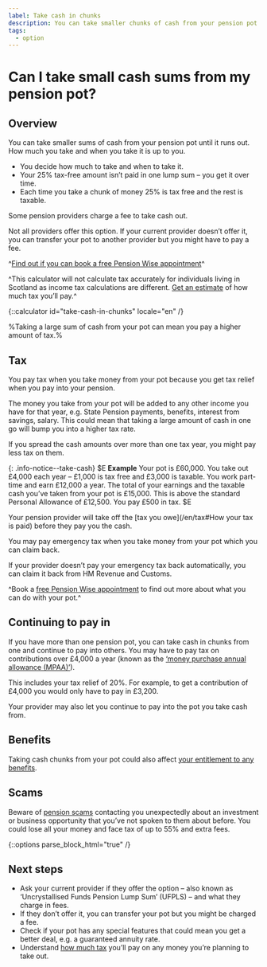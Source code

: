 ```yaml
---
label: Take cash in chunks
description: You can take smaller chunks of cash from your pension pot until it runs out. Learn more about this option and contact Pension Wise today.
tags:
  - option
---
```


# Can I take small cash sums from my pension pot?

## Overview

You can take smaller sums of cash from your pension pot until it runs out. How much you take and when you take it is up to you.

- You decide how much to take and when to take it.
- Your 25% tax-free amount isn’t paid in one lump sum – you get it over time.
- Each time you take a chunk of money 25% is tax free and the rest is taxable.

Some pension providers charge a fee to take cash out.

Not all providers offer this option. If your current provider doesn’t offer it, you can transfer your pot to another provider but you might have to pay a fee.

^[Find out if you can book a free Pension Wise appointment](/en/pension-type-tool)^

^This calculator will not calculate tax accurately for individuals living in Scotland as income tax calculations are different. [Get an estimate](https://www.gov.uk/estimate-income-tax) of how much tax you’ll pay.^

{::calculator id="take-cash-in-chunks" locale="en" /}

%Taking a large sum of cash from your pot can mean you pay a higher amount of tax.%

## Tax

You pay tax when you take money from your pot because you get tax relief when you pay into your pension.

The money you take from your pot will be added to any other income you have for that year, e.g. State Pension payments, benefits, interest from savings, salary. This could mean that taking a large amount of cash in one go will bump you into a higher tax rate.

If you spread the cash amounts over more than one tax year, you might pay less tax on them.

{: .info-notice--take-cash}
$E
**Example**
Your pot is £60,000. You take out £4,000 each year – £1,000 is tax free and £3,000 is taxable. You work part-time and earn £12,000 a year. The total of your earnings and the taxable cash you’ve taken from your pot is £15,000. This is above the standard Personal Allowance of £12,500. You pay £500 in tax.
$E

Your pension provider will take off the [tax you owe](/en/tax#How your tax is paid) before they pay you the cash.

You may pay emergency tax when you take money from your pot which you can claim back.

If your provider doesn’t pay your emergency tax back automatically, you can claim it back from
HM Revenue and Customs.

^Book a [free Pension Wise appointment](/en/appointments?icn=book-appointment&amp;ici=bottom-take-cash-in-chunks) to find out more about what you can do with your pot.^

## Continuing to pay in

If you have more than one pension pot, you can take cash in chunks from one and continue to pay into others. You may have to pay tax on contributions over £4,000 a year (known as the [‘money purchase annual allowance (MPAA)’](https://www.gov.uk/tax-on-your-private-pension/annual-allowance#lower-allowance-if-you-take-money-from-a-pension-pot)).

This includes your tax relief of 20%. For example, to get a contribution of £4,000 you would only have to pay in £3,200.

Your provider may also let you continue to pay into the pot you take cash from.

## Benefits

Taking cash chunks from your pot could also affect [your entitlement to any benefits](/en/benefits).

## Scams

Beware of [pension scams](/en/scams) contacting you unexpectedly about an investment or business opportunity that you’ve not spoken to them about before. You could lose all your money and face tax of up to 55% and extra fees.

{::options parse_block_html="true" /}
<div class="next-steps next-steps--take-cash-in-chunks">

## Next steps

- Ask your current provider if they offer the option – also known as ‘Uncrystallised Funds Pension Lump Sum’ (UFPLS) – and what they charge in fees.
- If they don’t offer it, you can transfer your pot but you might be charged a fee.
- Check if your pot has any special features that could mean you get a better deal, e.g. a guaranteed annuity rate.
- Understand [how much tax](/en/tax) you’ll pay on any money you’re planning to take out.

</div>
